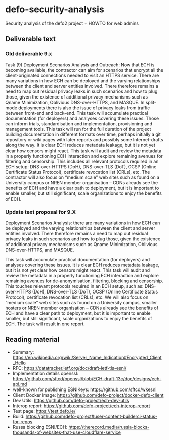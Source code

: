 # defo-security-analysis
Security analysis of the defo2 project + HOWTO for web admins


## Deliverable text
### Old deliverable 9.x

Task (9) Deployment Scenarios Analysis and Outreach: Now that ECH is becoming available, the contractor can aim for scenarios that encrypt all the client-originated connections needed to visit an HTTPS service. There are many variations in how ECH can be deployed and the varying relationships between the client and server entities involved. There therefore remains a need to map out residual privacy leaks in such scenarios and how to plug those, given the existence of additional privacy mechanisms such as Qname Minimization, Oblivious DNS-over-HTTPS, and MASQUE. In split-mode deployments there is also the issue of privacy leaks from traffic between front-end and back-end. This task will accumulate practical documentation (for deployers) and analyses covering these issues. Those can inform trials, standardisation and implementation, provisioning and management tools. This task will run for the full duration of the project building documentation in different formats over time, perhaps initially a git
repository or wiki pages with later reports and possibly some Internet-drafts along the way. It is clear ECH reduces metadata leakage, but it is not yet clear how censors might react. This task will audit and review the metadata in a properly functioning ECH interaction and explore remaining avenues for filtering and censorship. This includes all relevant protocols required in an ECH setup: DNS-over-HTTPS (DoH), DNS-over-TLS (DoT), OCSP (Online Certificate Status Protocol), certificate revocation list (CRLs), etc. The contractor will also focus on “medium scale” web sites such as found on a University campus or NREN member organisation – CDNs already see the benefits of ECH and have a clear path to deployment, but it is important to enable smaller, but still significant, scale organizations to enjoy the benefits of ECH.


### Update text proposal for 9.X

Deployment Scenarios Analysis:  there are many variations in how ECH can be deployed and the varying relationships between the client and server entities involved. There therefore remains a need to map out residual privacy leaks in such scenarios and how to plug those, given the existence of additional privacy mechanisms such as Qname Minimization, Oblivious DNS-over-HTTPS, and MASQUE.

This task will accumulate practical documentation (for deployers) and analyses covering these issues.  It is clear ECH reduces metadata leakage, but it is not yet clear how censors might react. This task will audit and review the metadata in a properly functioning ECH interaction and explore remaining avenues for de-anonymisation, filtering, blocking and censorship. This touches relevant protocols required in an ECH setup, such as: DNS-over-HTTPS (DoH), DNS-over-TLS (DoT), OCSP (Online Certificate Status Protocol), certificate revocation list (CRLs), etc. We will also focus on “medium scale” web sites such as found on a University campus, smaller hosters or NREN member organisation – CDNs already see the benefits of ECH and have a clear path to deployment, but it is important to enable smaller, but still significant, scale organizations to enjoy the benefits of ECH. The task will result in one report.

## Reading material

- Summary: https://en.wikipedia.org/wiki/Server_Name_Indication#Encrypted_Client_Hello
- RFC: https://datatracker.ietf.org/doc/draft-ietf-tls-esni/
- Implementation details openssl: https://github.com/sftcd/openssl/blob/ECH-draft-13c/doc/designs/ech-api.md
- well-known for publishing ESNIKeys: https://github.com/sftcd/wkesni
- Client Docker Image: https://github.com/defo-project/docker-defo-client
- Dev Utils: https://github.com/defo-project/ech-dev-utils
- Interop report: https://github.com/defo-project/ech-interop-report
- Test page: https://test.defo.ie/
- Build: https://github.com/defo-project#user-content-builderci-status-for-repos
- Russa blocking ESNI/ECH: https://therecord.media/russia-blocks-thousands-of-websites-that-use-cloudflare-service
